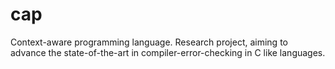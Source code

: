 # cap
Context-aware programming language. Research project, aiming to advance the state-of-the-art in compiler-error-checking in C like languages.
